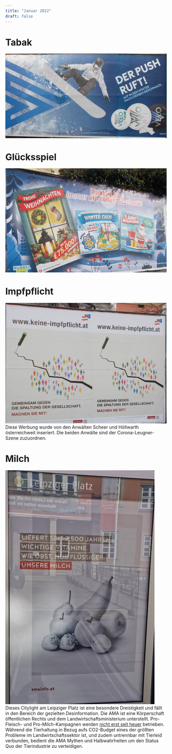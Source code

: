 ```yaml
---
title: "Januar 2022"
draft: false
---
```


# Tabak

![Nikotin-Werbung](bilder/03/tabak.png#center)

# Glücksspiel

![Glücksspiel-Werbung](bilder/03/lotto.png#center)

# Impfpflicht

![Anti-Impfpflicht Werbung](bilder/03/impf.png)
Diese Werbung wurde von den Anwälten Scheer und Höllwarth österreichweit
inseriert. Die beiden Anwälte sind der Corona-Leugner-Szene zuzuordnen.

# Milch

![Milch-Desinformation](bilder/12/milch_2.png)
Dieses Citylight am Leipziger Platz ist eine besondere Dreistigkeit und fällt in
den Bereich der gezielten Desinformation. Die AMA ist eine Körperschaft
öffentlichen Rechts und dem Landwirtschaftsministerium unterstellt. Pro-Fleisch-
und Pro-Milch-Kampagnen werden [nicht erst seit
heuer](https://www.youtube.com/watch?v=0cQk63WPbPc) betrieben.
Während die Tierhaltung in Bezug aufs CO2-Budget eines der größten Probleme im 
Landwirtschaftssektor ist, und zudem untrennbar mit Tierleid verbunden, bedient
die AMA Mythen und Halbwahrheiten um den Status Quo der Tierindustrie zu
verteidigen. 
